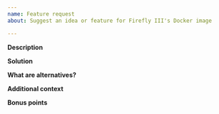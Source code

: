 ```yaml
---
name: Feature request
about: Suggest an idea or feature for Firefly III's Docker image

---
```


**Description**
<!--
Please describe your feature request:

- I would like the Firefly III docker image to do ABC.
- What if you would add feature XYZ?
- The Firefly III docker image doesn't do DEF.
-->

**Solution**
<!-- Describe what your feature would add to Firefly III's docker image. -->

**What are alternatives?**
<!-- Please describe what alternatives currently exist. -->

**Additional context**
<!-- Add any other context or screenshots about the feature request here. -->

**Bonus points**
<!-- Earn bonus points by:

- Make a drawing
- Donate money (just kidding ;)
- Making sure your issue isn't about Firefly III itself.

-->